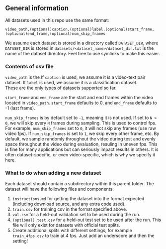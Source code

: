 ## General information
All datasets used in this repo use the same format:

```
video_path,(optional)caption,(optional)label,(optional)start_frame,(optional)end_frame,(optional)num_skip_frames
```

We assume each dataset is stored in a directory called `DATASET_DIR`, where `DATASET_DIR` is stored in `datasets/<dataset_name>/dataset_dir.txt` is the name of the dataset directory. Feel free to use symlinks to make this easier.  

### Contents of csv file
`video_path` is the 
If `caption` is used, we assume it is a video-text pair dataset.  If `label` is used, we assume it is a classification dataset.  
These are the only types of datasets supported so far.

`start_frame` and `end_frame` are the start and end frames within the video located in `video_path`.  `start_frame` defaults to 0, and `end_frame` defaults to -1 (last frame).

`num_skip_frames` is by default set to `-1`, meaning it is not used.  If set to `N > 0`, we will skip every `N` frames during sampling.  This is used to control fps.  For example, `num_skip_frames`  set to `0`, it will not skip any frames (use raw video fps).  If `num_skip_frames` is set to `1`, we skip every other frame, etc.  By default, we sample randomly throughout the video during test and evenly space throughout the video during evaluation, resuling in uneven fps.  This is fine for many applications but can seriously impact results in others.  It is often dataset-specific, or even video-specific, which is why we specify it here.

### What to do when adding a new dataset
Each dataset should contain a subdirectory within this parent folder.  The dataset will have the following files and components:
1. `instructions.md` for getting the dataset into the format expected (including download source, and any extra code used).
2. `train.csv` for training csv in the format specified above.
3. `val.csv` for a held-out validation set to be used during the run.
4. `(optional) test.csv` for a held-out test set to be used after the run.  This file will only exist for datasets with official test splits.
5. Create additional splits with different settings, for example `train_4fps.csv` to train at 4 fps.  Just add an underscore and then the setting!
